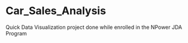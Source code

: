 # Car_Sales_Analysis
Quick Data Visualization project done while enrolled in the NPower JDA Program
